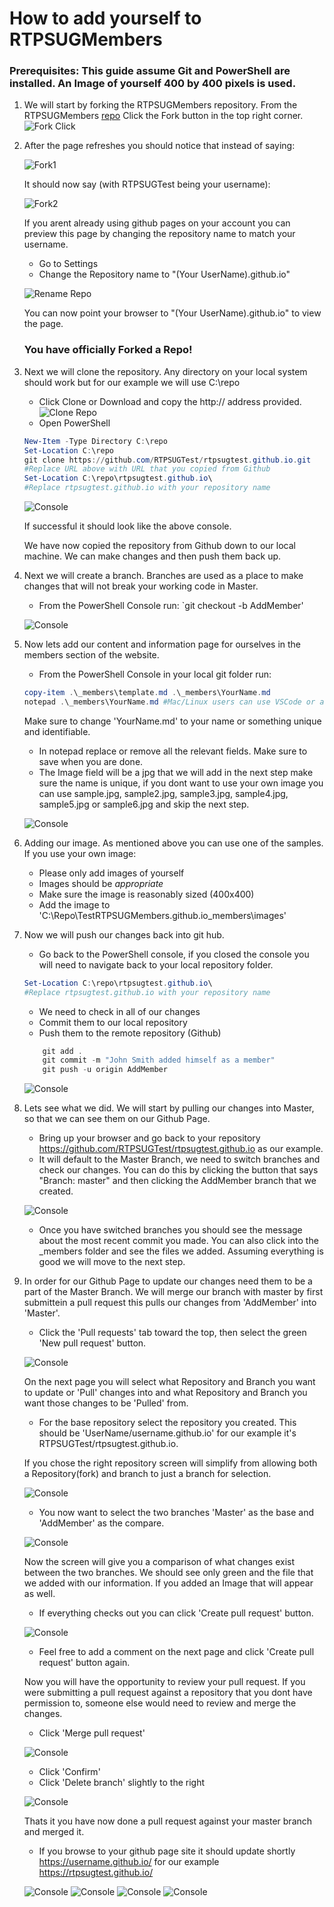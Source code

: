# How to add yourself to RTPSUGMembers
### Prerequisites: This guide assume Git and PowerShell are installed. An Image of yourself 400 by 400 pixels is used.
1. We will start by forking the RTPSUGMembers repository. From the RTPSUGMembers [repo](https://github.com/RTPSUGMembers/rtpsugmembers.github.io) Click the Fork button in the top right corner.
![Fork Click](https://github.com/RTPSUGMembers/rtpsugmembers.github.io/blob/master/assets/images/readme/capture1.PNG)
2. After the page refreshes you should notice that instead of saying:

    ![Fork1](https://github.com/RTPSUGMembers/rtpsugmembers.github.io/blob/master/assets/images/readme/fork1.PNG)

    It should now say (with RTPSUGTest being your username):

    ![Fork2](https://github.com/RTPSUGMembers/rtpsugmembers.github.io/blob/master/assets/images/readme/fork2.PNG)

    If you arent already using github pages on your account you can preview this page by changing the repository name to match your username.
    - Go to Settings
    - Change the Repository name to "(Your UserName).github.io"
    
    ![Rename Repo](https://github.com/RTPSUGMembers/rtpsugmembers.github.io/blob/master/assets/images/readme/capture2.PNG)
    
    You can now point your browser to "(Your UserName).github.io" to view the page.

    ### You have officially Forked a Repo!

3. Next we will clone the repository. Any directory on your local system should work but for our example we will use C:\repo
    - Click Clone or Download and copy the http:// address provided.
    ![Clone Repo](https://github.com/RTPSUGMembers/rtpsugmembers.github.io/blob/master/assets/images/readme/capture3.PNG)
    - Open PowerShell

    ```powershell
    New-Item -Type Directory C:\repo
    Set-Location C:\repo
    git clone https://github.com/RTPSUGTest/rtpsugtest.github.io.git
    #Replace URL above with URL that you copied from Github
    Set-Location C:\repo\rtpsugtest.github.io\
    #Replace rtpsugtest.github.io with your repository name
    ```

    ![Console](https://github.com/RTPSUGMembers/rtpsugmembers.github.io/blob/master/assets/images/readme/console1.PNG)

    If successful it should look like the above console.
    
    We have now copied the repository from Github down to our local machine. We can make changes and then push them back up.

4. Next we will create a branch. Branches are used as a place to make changes that will not break your working code in Master.

    - From the PowerShell Console run:
    `git checkout -b AddMember'

    ![Console](https://github.com/RTPSUGMembers/rtpsugmembers.github.io/blob/master/assets/images/readme/console2.PNG)

5. Now lets add our content and information page for ourselves in the members section of the website.
    - From the PowerShell Console in your local git folder run:
    ```powershell
    copy-item .\_members\template.md .\_members\YourName.md
    notepad .\_members\YourName.md #Mac/Linux users can use VSCode or any other text editor.
    ```
    Make sure to change 'YourName.md' to your name or something unique and identifiable.

    - In notepad replace or remove all the relevant fields. Make sure to save when you are done.
    - The Image field will be a jpg that we will add in the next step make sure the name is unique, if you dont want to use your own image you can use sample.jpg, sample2.jpg, sample3.jpg, sample4.jpg, sample5.jpg or sample6.jpg and skip the next step.

    ![Console](https://github.com/RTPSUGMembers/rtpsugmembers.github.io/blob/master/assets/images/readme/notepad1.PNG)

6. Adding our image. As mentioned above you can use one of the samples. If you use your own image:
    - Please only add images of yourself
    - Images should be *appropriate*
    - Make sure the image is reasonably sized (400x400)
    - Add the image to 'C:\Repo\TestRTPSUGMembers.github.io\_members\images'

7. Now we will push our changes back into git hub.

    - Go back to the PowerShell console, if you closed the console you will need to navigate back to your local repository folder.

    ```powershell
    Set-Location C:\repo\rtpsugtest.github.io\
    #Replace rtpsugtest.github.io with your repository name
    ```
    - We need to check in all of our changes
    - Commit them to our local repository
    - Push them to the remote repository (Github)

    ```powershell
        git add .
        git commit -m "John Smith added himself as a member"
        git push -u origin AddMember
    ```
    ![Console](https://github.com/RTPSUGMembers/rtpsugmembers.github.io/blob/master/assets/images/readme/console3.PNG)

8. Lets see what we did. We will start by pulling our changes into Master, so that we can see them on our Github Page.
    
    - Bring up your browser and go back to your repository https://github.com/RTPSUGTest/rtpsugtest.github.io as our example.
    - It will default to the Master Branch, we need to switch branches and check our changes. You can do this by clicking the button that says "Branch: master" and then clicking the AddMember branch that we created.

    ![Console](https://github.com/RTPSUGMembers/rtpsugmembers.github.io/blob/master/assets/images/readme/branch1.PNG)

    - Once you have switched branches you should see the message about the most recent commit you made. You can also click into the _members folder and see the files we added. Assuming everything is good we will move to the next step.

9. In order for our Github Page to update our changes need them to be a part of the Master Branch. We will merge our branch with master by first submittein a pull request this pulls our changes from 'AddMember' into 'Master'.

    - Click the 'Pull requests' tab toward the top, then select the green 'New pull request' button.

    ![Console](https://github.com/RTPSUGMembers/rtpsugmembers.github.io/blob/master/assets/images/readme/pull1.PNG)

    On the next page you will select what Repository and Branch you want to update or 'Pull' changes into and what Repository and Branch you want those changes to be 'Pulled' from.

    - For the base repository select the repository you created. This should be 'UserName/username.github.io' for our example it's RTPSUGTest/rtpsugtest.github.io.

    If you chose the right repository screen will simplify from allowing both a Repository(fork) and branch to just a branch for selection.

    ![Console](https://github.com/RTPSUGMembers/rtpsugmembers.github.io/blob/master/assets/images/readme/pull2.PNG)

    - You now want to select the two branches 'Master' as the base and 'AddMember' as the compare.

    ![Console](https://github.com/RTPSUGMembers/rtpsugmembers.github.io/blob/master/assets/images/readme/pull3.PNG)

    Now the screen will give you a comparison of what changes exist between the two branches. We should see only green and the file that we added with our information. If you added an Image that will appear as well.

    - If everything checks out you can click 'Create pull request' button.

    ![Console](https://github.com/RTPSUGMembers/rtpsugmembers.github.io/blob/master/assets/images/readme/pull4.PNG)

    - Feel free to add a comment on the next page and click 'Create pull request' button again.

    Now you will have the opportunity to review your pull request.
    If you were submitting a pull request against a repository that you dont have permission to, someone else would need to review and merge the changes.

    - Click 'Merge pull request'

    ![Console](https://github.com/RTPSUGMembers/rtpsugmembers.github.io/blob/master/assets/images/readme/pull6.PNG)

    - Click 'Confirm'
    - Click 'Delete branch' slightly to the right

    ![Console](https://github.com/RTPSUGMembers/rtpsugmembers.github.io/blob/master/assets/images/readme/pull7.PNG)

    Thats it you have now done a pull request against your master branch and merged it.

    - If you browse to your github page site it should update shortly https://username.github.io/ for our example https://rtpsugtest.github.io/


    ![Console](https://github.com/RTPSUGMembers/rtpsugmembers.github.io/blob/master/assets/images/readme/newpull1.PNG)
    ![Console](https://github.com/RTPSUGMembers/rtpsugmembers.github.io/blob/master/assets/images/readme/newpull2.PNG)
    ![Console](https://github.com/RTPSUGMembers/rtpsugmembers.github.io/blob/master/assets/images/readme/newpull3.PNG)
    ![Console](https://github.com/RTPSUGMembers/rtpsugmembers.github.io/blob/master/assets/images/readme/newpull4.PNG)


